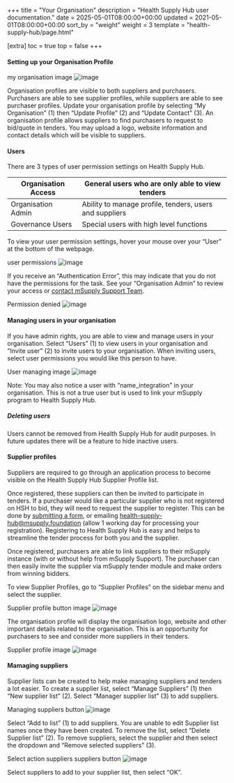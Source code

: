 +++
title = "Your Organisation"
description = "Health Supply Hub user documentation."
date = 2025-05-01T08:00:00+00:00
updated = 2021-05-01T08:00:00+00:00
sort_by = "weight"
weight = 3
template = "health-supply-hub/page.html"

[extra]
toc = true
top = false
+++

#### Setting up your Organisation Profile

my organisation image
![image](/health-supply-hub/images/image.png)

Organisation profiles are visible to both suppliers and purchasers. Purchasers are able to see supplier profiles, while suppliers are able to see purchaser profiles.
Update your organisation profile by selecting “My Organisation” (1) then “Update Profile” (2) and “Update Contact” (3). An organisation profile allows suppliers to find purchasers to request to bid/quote in tenders. You may upload a logo, website information and contact details which will be visible to suppliers.

#### Users

There are 3 types of user permission settings on Health Supply Hub.

| Organisation Access | General users who are only able to view tenders         |
| ------------------- | ------------------------------------------------------- |
| Organisation Admin  | Ability to manage profile, tenders, users and suppliers |
| Governance Users    | Special users with high level functions                 |

To view your user permission settings, hover your mouse over your “User” at the bottom of the webpage.

user permissions
![image](/health-supply-hub/images/image.png)

If you receive an “Authentication Error”, this may indicate that you do not have the permissions for the task. See your “Organisation Admin” to review your access or [contact mSupply Support Team](mailto:health-supply-hub@msupply.foundation).

Permission denied
![image](/health-supply-hub/images/image.png)

#### Managing users in your organisation

If you have admin rights, you are able to view and manage users in your organisation. Select “Users” (1) to view users in your organisation and “Invite user” (2) to invite users to your organisation. When inviting users, select user permissions you would like this person to have.

User managing image
![image](/health-supply-hub/images/image.png)

Note: You may also notice a user with “name_integration” in your organisation. This is not a true user but is used to link your mSupply program to Health Supply Hub.

##### Deleting users

Users cannot be removed from Health Supply Hub for audit purposes. In future updates there will be a feature to hide inactive users.

#### Supplier profiles

Suppliers are required to go through an application process to become visible on the Health Supply Hub Supplier Profile list.

Once registered, these suppliers can then be invited to participate in tenders. If a purchaser would like a particular supplier who is not registered on HSH to bid, they will need to request the supplier to register. This can be done by [submitting a form](/health-supply-hub/supplier/registration/#registration-process), or emailing health-supply-hub@msupply.foundation (allow 1 working day for processing your registration). Registering to Health Supply Hub is easy and helps to streamline the tender process for both you and the supplier.

Once registered, purchasers are able to link suppliers to their mSupply instance (with or without help from mSupply Support). The purchaser can then easily invite the supplier via mSupply tender module and make orders from winning bidders.

To view Supplier Profiles, go to “Supplier Profiles” on the sidebar menu and select the supplier.

Supplier profile button image
![image](/health-supply-hub/images/image.png)

The organisation profile will display the organisation logo, website and other important details related to the organisation. This is an opportunity for purchasers to see and consider more suppliers in their tenders.

Supplier profile image
![image](/health-supply-hub/images/image.png)

#### Mamaging suppliers

Supplier lists can be created to help make managing suppliers and tenders a lot easier. To create a supplier list, select “Manage Suppliers” (1) then “New supplier list” (2). Select “Manager supplier list” (3) to add suppliers.

Managing suppliers button
![image](/health-supply-hub/images/image.png)

Select “Add to list” (1) to add suppliers. You are unable to edit Supplier list names once they have been created. To remove the list, select “Delete Supplier list” (2). To remove suppliers, select the supplier and then select the dropdown and “Remove selected suppliers” (3).

Select action suppliers suppliers button
![image](/health-supply-hub/images/image.png)

Select suppliers to add to your supplier list, then select “OK”.
